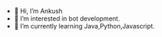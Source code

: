 - 👋 Hi, I’m Ankush
- 👀 I’m interested in bot development.
- 🌱 I’m currently learning Java,Python,Javascript.
<!---
ankushcodes69/ankushcodes69 is a ✨ special ✨ repository because its `README.md` (this file) appears on your GitHub profile.
You can click the Preview link to take a look at your changes.
--->
